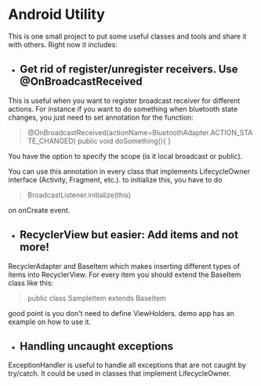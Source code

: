 # Android Utility 

This is one small project to put some useful classes and tools and share it with others. Right now it includes:
- ## Get rid of register/unregister receivers. Use @OnBroadcastReceived 
This is useful when you want to register broadcast receiver for different actions. For instance if you want to do something when bluetooth state changes, you just need to set annotation for the function:
  
 > @OnBroadcastReceived(actionName=BluetoothAdapter.ACTION_STATE_CHANGED)
 > public void doSomething(){
 > }
 
  You have the option to specify the scope (is it local broadcast or public).
  
  You can use this annotation in every class that implements LifecycleOwner interface (Activity, Fragment, etc.). to initialize this, you have to do 
 
 > BroadcastListener.initialize(this) 
 
 on onCreate event. 
  
- ## RecyclerView but easier: Add items and not more!
RecyclerAdapter and BaseItem which makes inserting different types of items into RecyclerView. For every item you should extend the BaseItem class like this:


  > public class SampleItem extends BaseItem<BaseViewHolder> 
 
 good point is you don't need to define ViewHolders. demo app has an example on how to use it. 
 
- ## Handling uncaught exceptions
ExceptionHandler is useful to handle all exceptions that are not caught by try/catch. It could be used in classes that implement LifecycleOwner.
